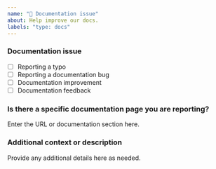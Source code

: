```yaml
---
name: "📖 Documentation issue"
about: Help improve our docs.
labels: "type: docs"
---
```


### Documentation issue

<!-- (Update "[ ]" to "[x]" to check a box) -->

- [ ] Reporting a typo
- [ ] Reporting a documentation bug
- [ ] Documentation improvement
- [ ] Documentation feedback

<!--
  If your issue is not regarding the documentation, please choose an issue type:
  https://github.com/BlackBeltTechnology/judo-meta-query/issues/new/choose
-->

### Is there a specific documentation page you are reporting?

Enter the URL or documentation section here.

### Additional context or description

Provide any additional details here as needed.

